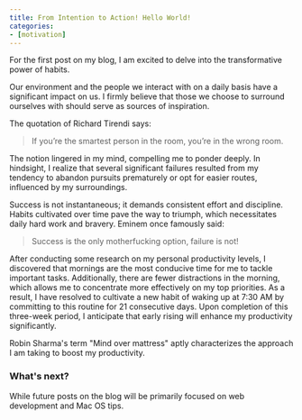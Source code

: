 ```yaml
---
title: From Intention to Action! Hello World!
categories:
- [motivation]
---
```


For the first post on my blog, I am excited to delve into the transformative power of habits.

Our environment and the people we interact with on a daily basis have a significant impact on us. I firmly believe that those we choose to surround ourselves with should serve as sources of inspiration.

The quotation of Richard Tirendi says:

> If you’re the smartest person in the room, you’re in the wrong room.

The notion lingered in my mind, compelling me to ponder deeply. In hindsight, I realize that several significant failures resulted from my tendency to abandon pursuits prematurely or opt for easier routes, influenced by my surroundings.

Success is not instantaneous; it demands consistent effort and discipline. Habits cultivated over time pave the way to triumph, which necessitates daily hard work and bravery. Eminem once famously said:

> Success is the only motherfucking option, failure is not!

After conducting some research on my personal productivity levels, I discovered that mornings are the most conducive time for me to tackle important tasks. Additionally, there are fewer distractions in the morning, which allows me to concentrate more effectively on my top priorities. As a result, I have resolved to cultivate a new habit of waking up at 7:30 AM by committing to this routine for 21 consecutive days. Upon completion of this three-week period, I anticipate that early rising will enhance my productivity significantly.

Robin Sharma's term "Mind over mattress" aptly characterizes the approach I am taking to boost my productivity.

### What's next?

While future posts on the blog will be primarily focused on web development and Mac OS tips.
